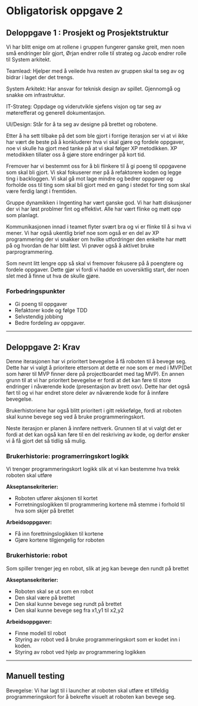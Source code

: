 # Obligatorisk oppgave 2

## Deloppgave 1 : Prosjekt og Prosjektstruktur

Vi har blitt enige om at rollene i gruppen fungerer ganske greit, men noen små endringer blir gjort, Ørjan endrer rolle til strateg og Jacob endrer rolle til System arkitekt.

Teamlead: Hjelper med å veilede hva resten av gruppen skal ta seg av og bidrar i laget der det trengs.

System Arkitekt: Har ansvar for teknisk design av spillet. Gjennomgå og snakke om infrastruktur.

IT-Strateg: Oppdage og viderutvikle sjefens visjon og tar seg av møterefferat og generell dokumentasjon.

UI/Design: Står for å ta seg av designe på brettet og robotene.

Etter å ha sett tilbake på det som ble gjort i forrige iterasjon ser vi at vi ikke har vært de beste på å konkluderer hva vi skal gjøre og fordele oppgaver, noe vi skulle ha gjort med tanke på at vi skal følger XP metodikken. XP metodikken tillater oss å gjøre store endringer på kort tid.

Fremover har vi bestemmt oss for å bli flinkere til å gi poeng til oppgavene som skal bli gjort. Vi skal fokuserer mer på å refaktorere koden og legge ting i backloggen. Vi skal gå mot lage mindre og bedrer oppgaver og forholde oss til ting som skal bli gjort med en gang i stedet for ting som skal være ferdig langt i fremtiden.

Gruppe dynamikken i Ingenting har vært ganske god. Vi har hatt diskusjoner der vi har løst problmer fint og effektivt. Alle har vært flinke og møtt opp som planlagt.

Kommunikasjonen innad i teamet flyter svært bra og vi er flinke til å si hva vi mener. Vi har også ukentlig brief noe som også er en del av XP programmering der vi snakker om hvilke utfordringer den enkelte har møtt på og hvordan de har blitt løst. Vi prøver også å aktivet bruke parprogrammering.

Som nevnt litt lengre opp så skal vi fremover fokusere på å poengtere og fordele oppgaver. Dette gjør vi fordi vi hadde en uoversiktlig start, der noen slet med å finne ut hva de skulle gjøre.

### Forbedringspunkter

* Gi poeng til oppgaver
* Refaktorer kode og følge TDD
* Selvstendig jobbing
* Bedre fordeling av oppgaver.

---

## Deloppgave 2: Krav

Denne iterasjonen har vi prioritert bevegelse å få roboten til å bevege seg. Dette har vi valgt å prioritere ettersom at dette er noe som er med i MVP(Det som hører til MVP finner dere på projectboardet med tag MVP). En annen grunn til at vi har prioritert bevegelse er fordi at det kan føre til store endringer i nåværende kode (presentasjon av brett osv).
Dette har det også ført til og vi har endret store deler av nåværende kode for å innføre bevegelse.

Brukerhistoriene har også blitt prioritert i gitt rekkefølge, fordi at roboten skal kunne bevege seg ved å bruke programmeringskort.

Neste iterasjon er planen å innføre nettverk. Grunnen til at vi valgt det er fordi at det kan også kan føre til en del reskriving av kode, og derfor ønsker vi å få gjort det så tidlig så mulig.

### Brukerhistorie: programerringskort logikk

Vi trenger programmeringskort logikk slik at vi kan bestemme hva trekk roboten skal utføre

**Akseptansekriterier:**

* Roboten utfører aksjonen til kortet
* Forretningslogikken til programmering kortene må stemme i forhold til hva som skjer på brettet

**Arbeidsoppgaver:**

* Få inn forettningslogikken til kortene
* Gjøre kortene tilgjengelig for roboten

### Brukerhistorie: robot

Som spiller trenger jeg en robot, slik at jeg kan bevege den rundt på brettet

**Akseptansekriterier:**

* Roboten skal se ut som en robot
* Den skal være på brettet
* Den skal kunne bevege seg rundt på brettet
* Den skal kunne bevege seg fra x1,y1 til x2,y2

**Arbeidsoppgaver:**

* Finne modell til robot
* Styring av robot ved å bruke programmeringskort som er kodet inn i koden.
* Styring av robot ved hjelp av programmering logikken

---

## Manuell testing

Bevegelse:
Vi har lagt til i launcher at roboten skal utføre et tilfeldig programmeringskort for å bekrefte visuelt at roboten kan bevege seg.
